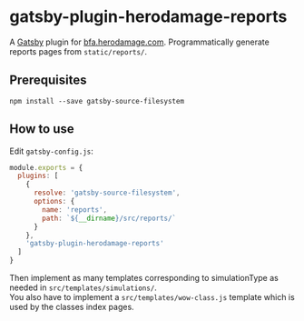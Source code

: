 # gatsby-plugin-herodamage-reports

A [Gatsby](https://github.com/gatsbyjs/gatsby) plugin for [bfa.herodamage.com](https://github.com/herotc/bfa.herodamage.com).
Programmatically generate reports pages from `static/reports/`.

## Prerequisites

```
npm install --save gatsby-source-filesystem
```

## How to use

Edit `gatsby-config.js`:
```javascript
module.exports = {
  plugins: [
    {
      resolve: 'gatsby-source-filesystem',
      options: {
        name: 'reports',
        path: `${__dirname}/src/reports/`
      }
    },
    'gatsby-plugin-herodamage-reports'
  ]
}
```

Then implement as many templates corresponding to simulationType as needed in `src/templates/simulations/`.  
You also have to implement a `src/templates/wow-class.js` template which is used by the classes index pages.

